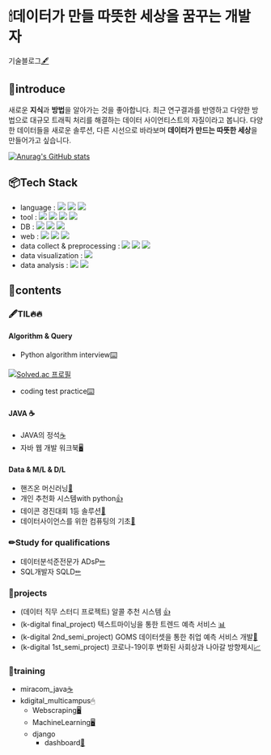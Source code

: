 # 🕯데이터가 만들 따뜻한 세상을 꿈꾸는 개발자
기술블로그[🖋](https://msio900.github.io/)
## 📝introduce
 새로운 **지식**과 **방법**을 알아가는 것을 좋아합니다. 최근 연구결과를 반영하고 다양한 방법으로 대규모 트래픽 처리를 해결하는 데이터 사이언티스트의 자질이라고 봅니다. 다양한 데이터들을 새로운 솔루션, 다른 시선으로 바라보며 **데이터가 만드는 따뜻한 세상**을 만들어가고 싶습니다.

[![Anurag's GitHub stats](https://github-readme-stats.vercel.app/api?username=msio900&show_icons=true&theme=radical)](https://github.com/msio900)
 
## 📦Tech Stack
* language : 
  <img src="https://img.shields.io/badge/Python-3766AB?style=flat&logo=Python&logoColor=white"/></a>
  <img src="https://img.shields.io/badge/Java-007396?style=flat&logo=Java&logoColor=white"/></a>
  <img src="https://img.shields.io/badge/HTML5-E34F26?style=flat&logo=HTML5&logoColor=white"/></a>
* tool : 
  <img src="https://img.shields.io/badge/PyCharm-000000?style=flat&logo=PyCharm&logoColor=white"/></a>
  <img src="https://img.shields.io/badge/VS_Code-007ACC?style=flat&logo=Visual-Studio-Code&logoColor=white"/></a>
  <img src="https://img.shields.io/badge/Jupyter-F37626?style=flat&logo=Jupyter&logoColor=white"/></a>
  <img src="https://img.shields.io/badge/Eclipse_IDE-2C2255?style=flat&logo=Eclipse-IDE&logoColor=white"/></a>
* DB : 
  <img src="https://img.shields.io/badge/Mysql-E6B91E?style=flat&logo=MySql&logoColor=white"/></a>
  <img src="https://img.shields.io/badge/MariaDB-003545?style=flat&logo=MariaDB&logoColor=white"/></a>
  <img src="https://img.shields.io/badge/SQLite-003B57?style=flat&logo=SQLite&logoColor=white"/></a>
* web : 
  <img src="https://img.shields.io/badge/SpringBoot-6DB33F?style=flat&logo=Spring&logoColor=white"/></a>
  <img src="https://img.shields.io/badge/Django-092E20?style=flat&logo=Django&logoColor=white"/></a>
  <img src="https://img.shields.io/badge/Flask-000000?style=flat&logo=Flask&logoColor=white"/></a>
* data collect & preprocessing : 
  <img src="https://img.shields.io/badge/Selenium-43B02A?style=flat&logo=Selenium&logoColor=white"/></a>
  <img src="https://img.shields.io/badge/pandas-150458?style=flat&logo=pandas&logoColor=white"/></a>
  <img src="https://img.shields.io/badge/NumPy-013243?style=flat&logo=NumPy&logoColor=white"/></a>
* data visualization : 
  <img src="https://img.shields.io/badge/Tableau-E97627?style=flat&logo=Tableau&logoColor=white"/></a>
* data analysis : 
  <img src="https://img.shields.io/badge/scikitlearn-F7931E?style=flat&logo=scikit-learn&logoColor=white"/></a>
  <img src="https://img.shields.io/badge/Keras-D00000?style=flat&logo=Keras&logoColor=white"/></a>


## 📑contents<a id='contents'></a>
### 🖋TIL🔥🔥
#### Algorithm & Query
  * Python algorithm interview[⌨️](../../../python_algorithm_interview)
 
[![Solved.ac 프로필](http://mazassumnida.wtf/api/v2/generate_badge?boj=msio900)](https://solved.ac/msio900)
  * coding test practice[⌨️](../../../coding_test)
#### JAVA ☕
  * JAVA의 정석[☕](../../../java_essence)
  * 자바 웹 개발 워크북[🖥](../../../java_web_dev_workbook)
#### Data & M/L & D/L
  * 핸즈온 머신러닝[📱](../../../hands_on_machinelearning)
  * 개인 추천화 시스템with python[👍](../../../personalized_recommendation_system_with_python)
  * 데이콘 경진대회 1등 솔루션[🥇](../../../dacon_1st_solution)
  * 데이터사이언스를 위한 컴퓨팅의 기초[🥇](../../../basic_computing_for_data_science)

### ✏Study for qualifications
  * 데이터분석준전문가 ADsP[✏](../../../ADsp_stusdy)
  * SQL개발자 SQLD[✏](../../../SQLD_study)

### 🧿projects
  * (데이터 직무 스터디 프로젝트) 알콜 추천 시스템 [👍](../../../alcohol_recommendation_system_project)
  * (k-digital final_project) 텍스트마이닝을 통한 트렌드 예측 서비스 [📊](../../../HEXinAR_exawave_service)
  * (k-digital 2nd_semi_project) GOMS 데이터셋을 통한 취업 예측 서비스 개발[🐻](../../../kd_semi-proJ2_goms_recruitpredict)
  * (k-digital 1st_semi_project) 코로나-19이후 변화된 사회상과 나아갈 방향제시[📈](../../../kd_proJ1covid-19_analysis_web)

### 💾training
  * miracom_java[☕️](../../../miracom_javaEduSummary)
  * kdigital_multicampus🖱
    * Webscraping[🖥](../../../minsung_webscraping)
    * MachineLearning[🖥](../../../minsung_machinelearning)
    * django
      * dashboard[📇](../../../0715_dashboard)
